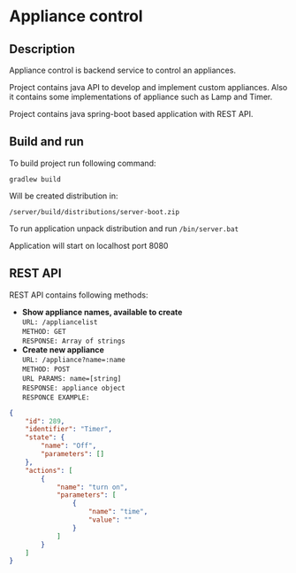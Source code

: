 # Appliance control #
## Description ##
Appliance control is backend service to control an appliances.

Project contains java API to develop and implement custom appliances. Also it contains some implementations of appliance such as Lamp and Timer.

Project contains java spring-boot based application with REST API.

## Build and run ##
To build project run following command:

`gradlew build`

Will be created distribution in:

`/server/build/distributions/server-boot.zip`

To run application unpack distribution and run `/bin/server.bat`

Application will start on localhost port 8080

## REST API ##

REST API contains following methods:
* **Show appliance names, available to create**  
`URL: /appliancelist`  
`METHOD: GET`  
`RESPONSE: Array of strings`
* **Create new appliance**  
`URL: /appliance?name=:name`  
`METHOD: POST`  
`URL PARAMS: name=[string]`  
`RESPONSE: appliance object`  
`RESPONCE EXAMPLE:`  
```json
{
    "id": 289,
    "identifier": "Timer",
    "state": {
        "name": "Off",
        "parameters": []
    },
    "actions": [
        {
            "name": "turn on",
            "parameters": [
                {
                    "name": "time",
                    "value": ""
                }
            ]
        }
    ]
}
```